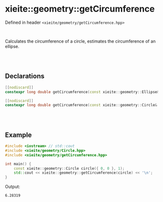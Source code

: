 # xieite::geometry::getCircumference
Defined in header `<xieite/geometry/getCircumference.hpp>`

<br/>

Calculates the circumference of a circle, estimates the circumference of an ellipse.

<br/><br/>

## Declarations
```cpp
[[nodiscard]]
constexpr long double getCircumference(const xieite::geometry::Ellipse& ellipse) noexcept;
```
```cpp
[[nodiscard]]
constexpr long double getCircumference(const xieite::geometry::Circle& circle) noexcept;
```

<br/><br/>

## Example
```cpp
#include <iostream> // std::cout
#include <xieite/geometry/Circle.hpp>
#include <xieite/geometry/getCircumference.hpp>

int main() {
	const xieite::geometry::Circle circle({ 0, 0 }, 1);
	std::cout << xieite::geometry::getCircumference(circle) << '\n';
}
```
Output:
```
6.28319
```
